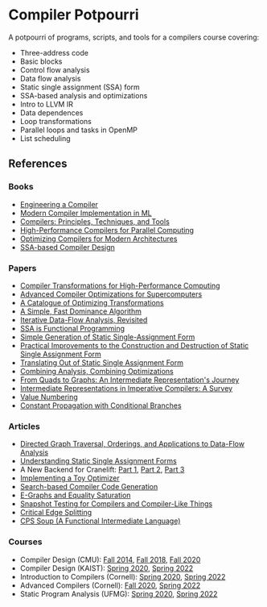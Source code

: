 # Compiler Potpourri

A potpourri of programs, scripts, and tools for a compilers course covering:
- Three-address code
- Basic blocks
- Control flow analysis
- Data flow analysis
- Static single assignment (SSA) form
- SSA-based analysis and optimizations
- Intro to LLVM IR
- Data dependences
- Loop transformations
- Parallel loops and tasks in OpenMP
- List scheduling

## References

### Books
- [Engineering a Compiler](https://www.elsevier.com/books/engineering-a-compiler/cooper/978-0-12-815412-0)
- [Modern Compiler Implementation in ML](https://www.cs.princeton.edu/~appel/modern/ml)
- [Compilers: Principles, Techniques, and Tools](https://www.pearson.com/us/higher-education/program/Aho-Compilers-Principles-Techniques-and-Tools-2nd-Edition/PGM167067.html)
- [High-Performance Compilers for Parallel Computing](https://dl.acm.org/doi/10.5555/572937)
- [Optimizing Compilers for Modern Architectures](https://www.elsevier.com/books/optimizing-compilers-for-modern-architectures/allen/978-0-08-051324-9)
- [SSA-based Compiler Design](https://link.springer.com/book/9783030805142)

### Papers
- [Compiler Transformations for High-Performance Computing](http://dl.acm.org/citation.cfm?id=197406)
- [Advanced Compiler Optimizations for Supercomputers](http://dl.acm.org/citation.cfm?id=7904)
- [A Catalogue of Optimizing Transformations](https://www.clear.rice.edu/comp512/Lectures/Papers/1971-allen-catalog.pdf)
- [A Simple, Fast Dominance Algorithm](https://www.cs.rice.edu/~keith/Embed/dom.pdf)
- [Iterative Data-Flow Analysis, Revisited](https://scholarship.rice.edu/handle/1911/96324)
- [SSA is Functional Programming](https://www.cs.princeton.edu/~appel/papers/ssafun.pdf)
- [Simple Generation of Static Single-Assignment Form](https://link.springer.com/content/pdf/10.1007/3-540-46423-9_8.pdf)
- [Practical Improvements to the Construction and Destruction of Static Single Assignment Form](http://citeseerx.ist.psu.edu/viewdoc/summary?doi=10.1.1.49.9683)
- [Translating Out of Static Single Assignment Form](https://link.springer.com/chapter/10.1007/3-540-48294-6_13)
- [Combining Analysis, Combining Optimizations](https://scholarship.rice.edu/handle/1911/16807)
- [From Quads to Graphs: An Intermediate Representation's Journey](https://www.researchgate.net/publication/2746343_From_Quads_to_Graphs_An_Intermediate_Representation's_Journey)
- [Intermediate Representations in Imperative Compilers: A Survey](https://dl.acm.org/doi/abs/10.1145/2480741.2480743)
- [Value Numbering](http://softlib.rice.edu/pub/CRPC-TRs/reports/CRPC-TR94517-S.pdf)
- [Constant Propagation with Conditional Branches](https://dl.acm.org/doi/10.1145/103135.103136)

### Articles
- [Directed Graph Traversal, Orderings, and Applications to Data-Flow Analysis](https://eli.thegreenplace.net/2015/directed-graph-traversal-orderings-and-applications-to-data-flow-analysis/)
- [Understanding Static Single Assignment Forms](https://blog.yossarian.net/2020/10/23/Understanding-static-single-assignment-forms)
- A New Backend for Cranelift: [Part 1](https://cfallin.org/blog/2020/09/18/cranelift-isel-1), [Part 2](https://cfallin.org/blog/2021/01/22/cranelift-isel-2), [Part 3](https://cfallin.org/blog/2021/03/15/cranelift-isel-3)
- [Implementing a Toy Optimizer](https://www.pypy.org/posts/2022/07/toy-optimizer.html)
- [Search-based Compiler Code Generation](https://jamey.thesharps.us/2017/06/19/search-based-compiler-code-generation)
- [E-Graphs and Equality Saturation](https://docs.rs/egg/0.9.0/egg/tutorials/_01_background/index.html)
- [Snapshot Testing for Compilers and Compiler-Like Things](https://www.cs.cornell.edu/~asampson/blog/turnt.html)
- [Critical Edge Splitting](https://nickdesaulniers.github.io/blog/2023/01/27/critical-edge-splitting)
- [CPS Soup (A Functional Intermediate Language)](https://wingolog.org/archives/2023/05/20/approaching-cps-soup)

### Courses
- Compiler Design (CMU): [Fall 2014](http://www.cs.cmu.edu/~fp/courses/15411-f14/schedule.html), [Fall 2018](https://www.cs.cmu.edu/~janh/courses/411/18/schedule.html), [Fall 2020](https://www.cs.cmu.edu/afs/cs/academic/class/15411-f20/www/schedule.html)
- Compiler Design (KAIST): [Spring 2020](https://github.com/kaist-cp/cs420), [Spring 2022](https://github.com/kaist-cp/cs420)
- Introduction to Compilers (Cornell): [Spring 2020](https://www.cs.cornell.edu/courses/cs4120/2020sp), [Spring 2022](https://www.cs.cornell.edu/courses/cs4120/2022sp)
- Advanced Compilers (Cornell): [Fall 2020](https://www.cs.cornell.edu/courses/cs6120/2020fa), [Spring 2022](https://www.cs.cornell.edu/courses/cs6120/2022sp)
- Static Program Analysis (UFMG): [Spring 2020](https://homepages.dcc.ufmg.br/~fernando/classes/dcc888), [Spring 2022](https://homepages.dcc.ufmg.br/~fernando/classes/dcc888)
